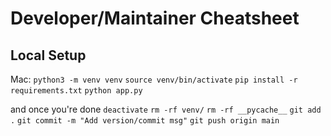 # Developer/Maintainer Cheatsheet

## Local Setup

Mac:
`python3 -m venv venv`
`source venv/bin/activate`
`pip install -r requirements.txt`
`python app.py`

and once you're done
`deactivate`
`rm -rf venv/`
`rm -rf __pycache__`
`git add .`
`git commit -m "Add version/commit msg"`
`git push origin main`
